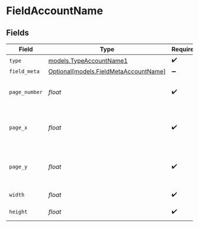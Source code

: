 # FieldAccountName


## Fields

| Field                                                                      | Type                                                                       | Required                                                                   | Description                                                                |
| -------------------------------------------------------------------------- | -------------------------------------------------------------------------- | -------------------------------------------------------------------------- | -------------------------------------------------------------------------- |
| `type`                                                                     | [models.TypeAccountName1](../models/typeaccountname1.md)                   | :heavy_check_mark:                                                         | N/A                                                                        |
| `field_meta`                                                               | [Optional[models.FieldMetaAccountName]](../models/fieldmetaaccountname.md) | :heavy_minus_sign:                                                         | N/A                                                                        |
| `page_number`                                                              | *float*                                                                    | :heavy_check_mark:                                                         | The page number the field will be on.                                      |
| `page_x`                                                                   | *float*                                                                    | :heavy_check_mark:                                                         | The X coordinate of where the field will be placed.                        |
| `page_y`                                                                   | *float*                                                                    | :heavy_check_mark:                                                         | The Y coordinate of where the field will be placed.                        |
| `width`                                                                    | *float*                                                                    | :heavy_check_mark:                                                         | The width of the field.                                                    |
| `height`                                                                   | *float*                                                                    | :heavy_check_mark:                                                         | The height of the field.                                                   |